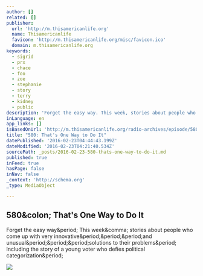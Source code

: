 ```yaml
---
author: []
related: []
publisher:
  url: 'http://m.thisamericanlife.org'
  name: Thisamericanlife
  favicon: 'http://m.thisamericanlife.org/misc/favicon.ico'
  domain: m.thisamericanlife.org
keywords:
  - sigrid
  - prx
  - chace
  - foo
  - zoe
  - stephanie
  - story
  - terry
  - kidney
  - public
description: 'Forget the easy way. This week, stories about people who come up with very innovative...and unusual...solutions to their problems. Including the story of a young voter who defies political categorization.'
inLanguage: en
app_links: []
isBasedOnUrl: 'http://m.thisamericanlife.org/radio-archives/episode/580/thats-one-way-to-do-it'
title: "580: That's One Way to Do It"
datePublished: '2016-02-23T04:44:43.199Z'
dateModified: '2016-02-23T04:21:40.534Z'
sourcePath: _posts/2016-02-23-580-thats-one-way-to-do-it.md
published: true
inFeed: true
hasPage: false
inNav: false
_context: 'http://schema.org'
_type: MediaObject

---
```

<article style=""><h1>580&amp;colon; That's One Way to Do It</h1><p>Forget the easy way&amp;period; This week&amp;comma; stories about people who come up with very innovative&amp;period;&amp;period;&amp;period;and unusual&amp;period;&amp;period;&amp;period;solutions to their problems&amp;period; Including the story of a young voter who defies political categorization&amp;period;</p><img src="http://m.thisamericanlife.org/sites/default/files/imagecache/medium_square/episodes/580.jpg" /></article>